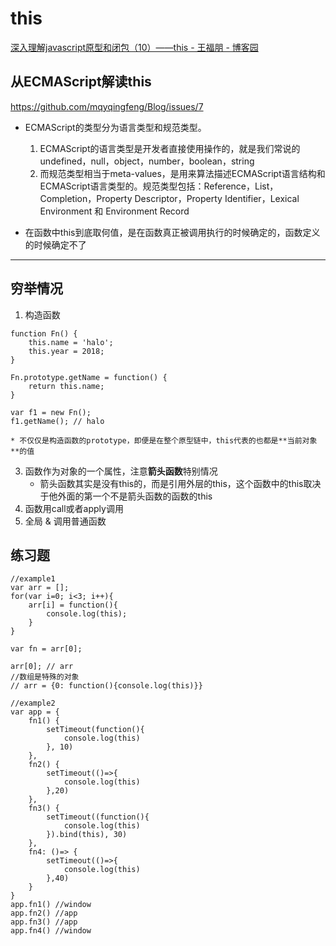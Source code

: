# this
[深入理解javascript原型和闭包（10）——this - 王福朋 - 博客园](http://www.cnblogs.com/wangfupeng1988/p/3988422.html)

## 从ECMAScript解读this
https://github.com/mqyqingfeng/Blog/issues/7
* ECMAScript的类型分为语言类型和规范类型。
	1. ECMAScript的语言类型是开发者直接使用操作的，就是我们常说的undefined，null，object，number，boolean，string
	2. 而规范类型相当于meta-values，是用来算法描述ECMAScript语言结构和ECMAScript语言类型的。规范类型包括：Reference，List，Completion，Property Descriptor，Property Identifier，Lexical Environment 和 Environment Record

* 在函数中this到底取何值，是在函数真正被调用执行的时候确定的，函数定义的时候确定不了

****

## 穷举情况
1. 构造函数
```
function Fn() {
	this.name = 'halo';
	this.year = 2018;
}

Fn.prototype.getName = function() {
	return this.name;
}

var f1 = new Fn();
f1.getName(); // halo
```
	* 不仅仅是构造函数的prototype，即便是在整个原型链中，this代表的也都是**当前对象**的值
3. 函数作为对象的一个属性，注意**箭头函数**特别情况
	* 箭头函数其实是没有this的，而是引用外层的this，这个函数中的this取决于他外面的第一个不是箭头函数的函数的this
4. 函数用call或者apply调用
5. 全局 & 调用普通函数

## 练习题
```
//example1
var arr = [];
for(var i=0; i<3; i++){
	arr[i] = function(){
		console.log(this);
	}
}

var fn = arr[0];

arr[0]; // arr
//数组是特殊的对象
// arr = {0: function(){console.log(this)}}

//example2
var app = {
    fn1() {
        setTimeout(function(){
            console.log(this)
        }, 10)
    },
    fn2() {
        setTimeout(()=>{
            console.log(this)
        },20)
    },
    fn3() {
        setTimeout((function(){
            console.log(this)
        }).bind(this), 30)        
    },
    fn4: ()=> {
        setTimeout(()=>{
            console.log(this)
        },40)        
    }
}
app.fn1() //window
app.fn2() //app
app.fn3() //app
app.fn4() //window
```